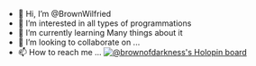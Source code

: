 - 👋 Hi, I’m @BrownWilfried
- 👀 I’m interested in all types of programmations
- 🌱 I’m currently learning  Many things about it
- 💞️ I’m looking to collaborate on ...
- 📫 How to reach me ...
[![@brownofdarkness's Holopin board](https://holopin.me/brownofdarkness)](https://holopin.io/@brownofdarkness)

<!---
BrownofDarkness/BrownofDarkness is a ✨ special ✨ repository because its `README.md` (this file) appears on your GitHub profile.
You can click the Preview link to take a look at your changes.
--->
